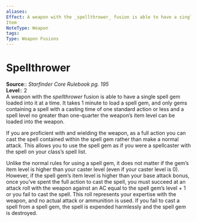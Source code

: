 ```yaml
---
aliases: 
Effect: A weapon with the _spellthrower_ fusion is able to have a single spell gem loaded into it at a time. It takes 1 minute to load a spell gem, and only gems containing a spell with a casting time of one standard action or less and a spell level no greater than one-quarter the weapon’s item level can be loaded into the weapon. If you are proficient with and wielding the weapon, as a full action you can cast the spell contained within the spell gem rather than make a normal attack. This allows you to use the spell gem as if you were a spellcaster with the spell on your class’s spell list. Unlike the normal rules for using a spell gem, it does not matter if the gem’s item level is higher than your caster level (even if your caster level is 0). However, if the spell gem’s item level is higher than your base attack bonus, once you’ve spent the full action to cast the spell, you must succeed at an attack roll with the weapon against an AC equal to the spell gem’s level + 1 or you fail to cast the spell. This roll represents your expertise with the weapon, and no actual attack or ammunition is used. If you fail to cast a spell from a spell gem, the spell is expended harmlessly and the spell gem is destroyed.
Item
NoteType: Weapon
tags: 
Type: Weapon Fusions
---
```


# Spellthrower

**Source**:: _Starfinder Core Rulebook pg. 195_  
**Level**:: 2  
A weapon with the _spellthrower_ fusion is able to have a single spell gem loaded into it at a time. It takes 1 minute to load a spell gem, and only gems containing a spell with a casting time of one standard action or less and a spell level no greater than one-quarter the weapon’s item level can be loaded into the weapon.  
  
If you are proficient with and wielding the weapon, as a full action you can cast the spell contained within the spell gem rather than make a normal attack. This allows you to use the spell gem as if you were a spellcaster with the spell on your class’s spell list.  
  
Unlike the normal rules for using a spell gem, it does not matter if the gem’s item level is higher than your caster level (even if your caster level is 0). However, if the spell gem’s item level is higher than your base attack bonus, once you’ve spent the full action to cast the spell, you must succeed at an attack roll with the weapon against an AC equal to the spell gem’s level + 1 or you fail to cast the spell. This roll represents your expertise with the weapon, and no actual attack or ammunition is used. If you fail to cast a spell from a spell gem, the spell is expended harmlessly and the spell gem is destroyed.

